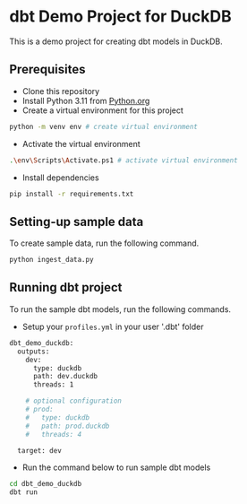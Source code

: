 # dbt Demo Project for DuckDB
This is a demo project for creating dbt models in DuckDB.

## Prerequisites
- Clone this repository
- Install Python 3.11 from [Python.org](https://www.python.org/downloads/)
- Create a virtual environment for this project
```sh
python -m venv env # create virtual environment
```
- Activate the virtual environment
```sh
.\env\Scripts\Activate.ps1 # activate virtual environment
```
- Install dependencies 
```sh
pip install -r requirements.txt
```

## Setting-up sample data
To create sample data, run the following command.
```sh
python ingest_data.py 
```

## Running dbt project
To run the sample dbt models, run the following commands.
- Setup your `profiles.yml` in your user '.dbt' folder
```sh
dbt_demo_duckdb:
  outputs:
    dev:
      type: duckdb
      path: dev.duckdb
      threads: 1

    # optional configuration 
    # prod:
    #   type: duckdb
    #   path: prod.duckdb
    #   threads: 4

  target: dev
```

- Run the command below to run sample dbt models
```sh
cd dbt_demo_duckdb
dbt run
```